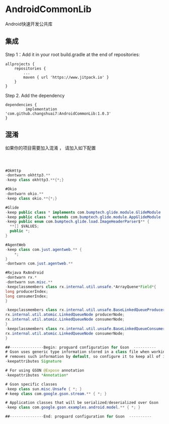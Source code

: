 # AndroidCommonLib
Android快速开发公共库

## 集成
Step 1：Add it in your root build.gradle at the end of repositories:

	allprojects {
		repositories {
			...
			maven { url 'https://www.jitpack.io' }
		}
	}

Step 2. Add the dependency

	dependencies {
	         implementation 'com.github.changshuai7:AndroidCommonLib:1.0.3'
	}


## 混淆
如果你的项目需要加入混淆 ， 请加入如下配置

```java



#OkHttp
-dontwarn okhttp3.**
-keep class okhttp3.**{*;}

#Okio
-dontwarn okio.**
-keep class okio.**{*;}

#Glide
-keep public class * implements com.bumptech.glide.module.GlideModule
-keep public class * extends com.bumptech.glide.module.AppGlideModule
-keep public enum com.bumptech.glide.load.ImageHeaderParser$** {
  **[] $VALUES;
  public *;
}

#AgentWeb
-keep class com.just.agentweb.** {
    *;
}
-dontwarn com.just.agentweb.**

#Rxjava RxAndroid
-dontwarn rx.*
-dontwarn sun.misc.**
-keepclassmembers class rx.internal.util.unsafe.*ArrayQuene*Field*{
long producerIndex;
long consumerIndex;
}

-keepclassmembers class rx.internal.util.unsafe.BaseLinkedQueueProducerNodeRef {
rx.internal.util.atomic.LinkedQueueNode producerNode;
rx.internal.util.atomic.LinkedQueueNode consumerNode;
}
-keepclassmembers class rx.internal.util.unsafe.BaseLinkedQueueConsumerNodeRef {
rx.internal.util.atomic.LinkedQueueNode consumerNode;
}

##---------------Begin: proguard configuration for Gson  ----------
# Gson uses generic type information stored in a class file when working with fields. Proguard
# removes such information by default, so configure it to keep all of it.
-keepattributes Signature

# For using GSON @Expose annotation
-keepattributes *Annotation*

# Gson specific classes
-keep class sun.misc.Unsafe { *; }
#-keep class com.google.gson.stream.** { *; }

# Application classes that will be serialized/deserialized over Gson   你自己的javabean需要混淆
-keep class com.google.gson.examples.android.model.** { *; }

##---------------End: proguard configuration for Gson  ----------




```

